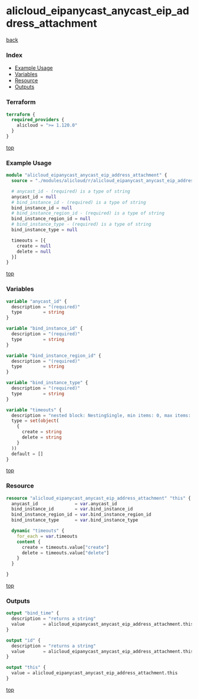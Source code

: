 # alicloud_eipanycast_anycast_eip_address_attachment

[back](../alicloud.md)

### Index

- [Example Usage](#example-usage)
- [Variables](#variables)
- [Resource](#resource)
- [Outputs](#outputs)

### Terraform

```terraform
terraform {
  required_providers {
    alicloud = ">= 1.120.0"
  }
}
```

[top](#index)

### Example Usage

```terraform
module "alicloud_eipanycast_anycast_eip_address_attachment" {
  source = "./modules/alicloud/r/alicloud_eipanycast_anycast_eip_address_attachment"

  # anycast_id - (required) is a type of string
  anycast_id = null
  # bind_instance_id - (required) is a type of string
  bind_instance_id = null
  # bind_instance_region_id - (required) is a type of string
  bind_instance_region_id = null
  # bind_instance_type - (required) is a type of string
  bind_instance_type = null

  timeouts = [{
    create = null
    delete = null
  }]
}
```

[top](#index)

### Variables

```terraform
variable "anycast_id" {
  description = "(required)"
  type        = string
}

variable "bind_instance_id" {
  description = "(required)"
  type        = string
}

variable "bind_instance_region_id" {
  description = "(required)"
  type        = string
}

variable "bind_instance_type" {
  description = "(required)"
  type        = string
}

variable "timeouts" {
  description = "nested block: NestingSingle, min items: 0, max items: 0"
  type = set(object(
    {
      create = string
      delete = string
    }
  ))
  default = []
}
```

[top](#index)

### Resource

```terraform
resource "alicloud_eipanycast_anycast_eip_address_attachment" "this" {
  anycast_id              = var.anycast_id
  bind_instance_id        = var.bind_instance_id
  bind_instance_region_id = var.bind_instance_region_id
  bind_instance_type      = var.bind_instance_type

  dynamic "timeouts" {
    for_each = var.timeouts
    content {
      create = timeouts.value["create"]
      delete = timeouts.value["delete"]
    }
  }

}
```

[top](#index)

### Outputs

```terraform
output "bind_time" {
  description = "returns a string"
  value       = alicloud_eipanycast_anycast_eip_address_attachment.this.bind_time
}

output "id" {
  description = "returns a string"
  value       = alicloud_eipanycast_anycast_eip_address_attachment.this.id
}

output "this" {
  value = alicloud_eipanycast_anycast_eip_address_attachment.this
}
```

[top](#index)